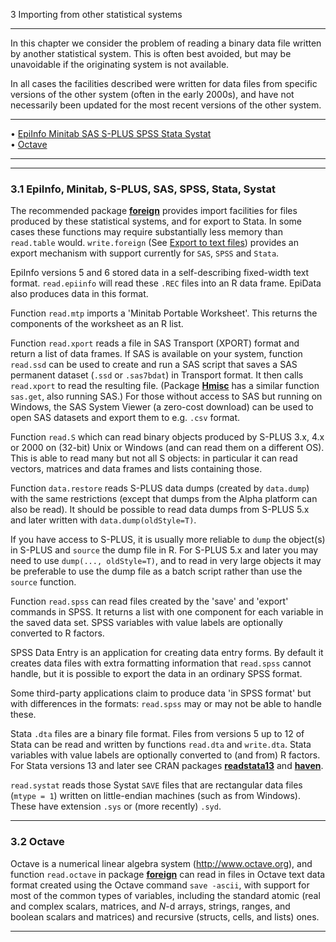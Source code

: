 3 Importing from other statistical systems

---

In this chapter we consider the problem of reading a binary data file
written by another statistical system. This is often best avoided, but
may be unavoidable if the originating system is not available.

In all cases the facilities described were written for data files from
specific versions of the other system (often in the early 2000s), and
have not necessarily been updated for the most recent versions of the
other system.

---

• [EpiInfo Minitab SAS S-PLUS SPSS Stata Systat](#EpiInfo-Minitab-SAS-S_002dPLUS-SPSS-Stata-Systat)     
 • [Octave](#Octave)

---

---

### 3.1 EpiInfo, Minitab, S-PLUS, SAS, SPSS, Stata, Systat

The recommended package
[**foreign**](https://CRAN.R-project.org/package=foreign) provides
import facilities for files produced by these statistical systems, and
for export to Stata. In some cases these functions may require
substantially less memory than `read.table` would. `write.foreign` (See
[Export to text files](#Export-to-text-files)) provides an export
mechanism with support currently for `SAS`, `SPSS` and `Stata`.

EpiInfo versions 5 and 6 stored data in a self-describing fixed-width
text format. `read.epiinfo` will read these `.REC` files into
an R data frame. EpiData also produces data in this format.

Function `read.mtp` imports a 'Minitab Portable Worksheet'. This returns
the components of the worksheet as an R list.

Function `read.xport` reads a file in SAS Transport (XPORT) format and
return a list of data frames. If SAS is available on your system,
function `read.ssd` can be used to create and run a SAS script that
saves a SAS permanent dataset (`.ssd` or `.sas7bdat`)
in Transport format. It then calls `read.xport` to read the resulting
file. (Package [**Hmisc**](https://CRAN.R-project.org/package=Hmisc) has
a similar function `sas.get`, also running SAS.) For those without
access to SAS but running on Windows, the SAS System Viewer (a zero-cost
download) can be used to open SAS datasets and export them to e.g.
`.csv` format.

Function `read.S` which can read binary objects produced by S-PLUS 3.x,
4.x or 2000 on (32-bit) Unix or Windows (and can read them on a
different OS). This is able to read many but not all S objects: in
particular it can read vectors, matrices and data frames and lists
containing those.

Function `data.restore` reads S-PLUS data dumps (created by `data.dump`)
with the same restrictions (except that dumps from the Alpha platform
can also be read). It should be possible to read data dumps from S-PLUS
5.x and later written with `data.dump(oldStyle=T)`.

If you have access to S-PLUS, it is usually more reliable to `dump` the
object(s) in S-PLUS and `source` the dump file in R. For S-PLUS 5.x and
later you may need to use `dump(..., oldStyle=T)`, and to read in very
large objects it may be preferable to use the dump file as a batch
script rather than use the `source` function.

Function `read.spss` can read files created by the 'save' and 'export'
commands in SPSS. It returns a list with one component for each variable
in the saved data set. SPSS variables with value labels are optionally
converted to R factors.

SPSS Data Entry is an application for creating data entry forms. By
default it creates data files with extra formatting information that
`read.spss` cannot handle, but it is possible to export the data in an
ordinary SPSS format.

Some third-party applications claim to produce data 'in SPSS format' but
with differences in the formats: `read.spss` may or may not be able to
handle these.

Stata `.dta` files are a binary file format. Files from
versions 5 up to 12 of Stata can be read and written by functions
`read.dta` and `write.dta`. Stata variables with value labels are
optionally converted to (and from) R factors. For Stata versions 13 and
later see CRAN packages
[**readstata13**](https://CRAN.R-project.org/package=readstata13) and
[**haven**](https://CRAN.R-project.org/package=haven).

`read.systat` reads those Systat `SAVE` files that are rectangular data
files (`mtype = 1`) written on little-endian machines (such as from
Windows). These have extension `.sys` or (more recently)
`.syd`.

---

### 3.2 Octave

Octave is a numerical linear algebra system (<http://www.octave.org>),
and function `read.octave` in package
[**foreign**](https://CRAN.R-project.org/package=foreign) can read in
files in Octave text data format created using the Octave command
`save -ascii`, with support for most of the common types of variables,
including the standard atomic (real and complex scalars, matrices, and
_N_-d arrays, strings, ranges, and boolean scalars and matrices) and
recursive (structs, cells, and lists) ones.

---
